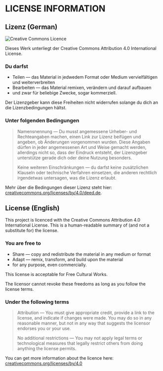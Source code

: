 # LICENSE INFORMATION

## Lizenz \(German\)

![Creative Commons Licence](https://i.creativecommons.org/l/by/4.0/88x31.png)

Dieses Werk unterliegt der Creative Commons Attribution 4.0 International License.

### Du darfst

* Teilen — das Material in jedwedem Format oder Medium vervielfältigen und weiterverbreiten
* Bearbeiten — das Material remixen, verändern und darauf aufbauen
* und zwar für beliebige Zwecke, sogar kommerziell.

Der Lizenzgeber kann diese Freiheiten nicht widerrufen solange du dich an die Lizenzbedingungen hältst.

### Unter folgenden Bedingungen

> Namensnennung — Du musst angemessene Urheber- und Rechteangaben machen, einen Link zur Lizenz beifügen und angeben, ob Änderungen vorgenommen wurden. Diese Angaben dürfen in jeder angemessenen Art und Weise gemacht werden, allerdings nicht so, dass der Eindruck entsteht, der Lizenzgeber unterstütze gerade dich oder deine Nutzung besonders.
>
> Keine weiteren Einschränkungen — du darfst keine zusätzlichen Klauseln oder technische Verfahren einsetzen, die anderen rechtlich irgendetwas untersagen, was die Lizenz erlaubt.

Mehr über die Bedingungen dieser Lizenz steht hier: [creativecommons.org/licenses/by/4.0/deed.de](https://creativecommons.org/licenses/by/4.0/deed.de).

## License \(English\)

This project is licenced with the Creative Commons Attribution 4.0 International License. This is a human-readable summary of \(and not a substitute for\) the license.

### You are free to

* Share — copy and redistribute the material in any medium or format
* Adapt — remix, transform, and build upon the material
* for any purpose, even commercially.

This license is acceptable for Free Cultural Works.

The licensor cannot revoke these freedoms as long as you follow the license terms.

### Under the following terms

> Attribution — You must give appropriate credit, provide a link to the license, and indicate if changes were made. You may do so in any reasonable manner, but not in any way that suggests the licensor endorses you or your use.
>
> No additional restrictions — You may not apply legal terms or technological measures that legally restrict others from doing anything the license permits.

You can get more information about the licence here: [creativecommons.org/licenses/by/4.0](https://creativecommons.org/licenses/by/4.0/)

